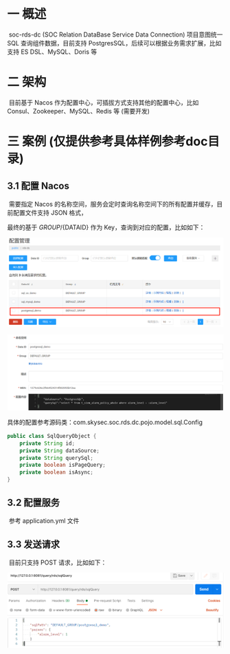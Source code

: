# 一 概述

​	soc-rds-dc  (SOC Relation DataBase Service Data Connection) 项目意图统一 SQL 查询组件数据，目前支持 PostgresSQL，后续可以根据业务需求扩展，比如支持 ES DSL、MySQL、Doris 等

# 二 架构

​	目前基于 Nacos 作为配置中心，可插拔方式支持其他的配置中心，比如 Consul、Zookeeper、MySQL、Redis 等 (需要开发)

# 三 案例 (仅提供参考具体样例参考doc目录)

## 3.1 配置 Nacos

​	需要指定 Nacos 的名称空间，服务会定时查询名称空间下的所有配置并缓存，目前配置文件支持 JSON 格式，

最终的基于 ${GROUP}/${DATAID} 作为 Key，查询到对应的配置，比如如下：

![](images\image-20231221112619166.png)

![image-20231221112828108](images\image-20231221112828108.png)

具体的配置参考源码类：com.skysec.soc.rds.dc.pojo.model.sql.Config

```java
public class SqlQueryObject {
    private String id;
    private String dataSource;
    private String querySql;
    private boolean isPageQuery;
    private boolean isAsync;
}
```

## 3.2 配置服务

​	参考 application.yml 文件

## 3.3 发送请求

​	目前只支持 POST 请求，比如如下：

![image-20231221113323439](images\image-20231221113323439.png)